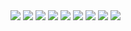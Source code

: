 <img src="./lms_sc/home_landing.png"/>
<img src="./lms_sc/course_landing.png"/>
<img src="./lms_sc/profile_landing.png"/>
<img src="./lms_sc/courses_landing.png"/>
<img src="./lms_sc/create_landing.png"/>
<img src="./lms_sc/edit_landing.png"/>
<img src="./lms_sc/purchase_landing.png"/>
<img src="./lms_sc/courseLecture_landing.png"/>
<img src="./lms_sc/payment_landing.png"/>
